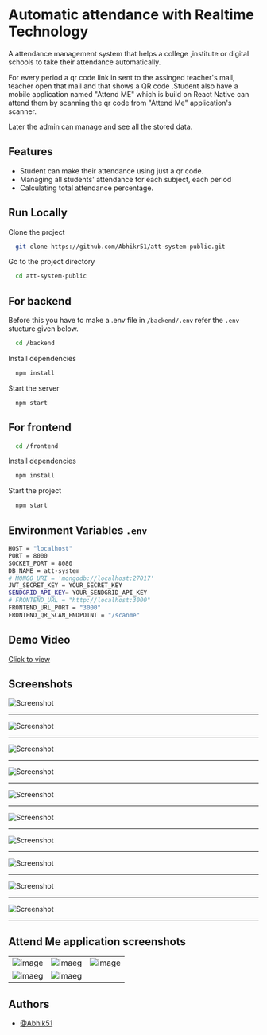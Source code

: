 
# Automatic attendance with Realtime Technology


A attendance management system that helps a college ,institute or digital schools to take their attendance automatically. 

For every period a qr code link in sent to the assinged teacher's mail, teacher open that mail and that shows a QR code .Student also have a mobile application named "Attend ME" which is build on React Native can attend them by scanning the qr code from "Attend Me" application's scanner.

Later the admin can manage and see all the stored data.

## Features

- Student can make their attendance using just a qr code. 
- Managing all students' attendance for each subject, each period 
- Calculating total attendance percentage. 



## Run Locally

Clone the project

```bash
  git clone https://github.com/Abhikr51/att-system-public.git
```

Go to the project directory

```bash
  cd att-system-public
```

## For backend


Before this you have to make a .env file in `/backend/.env` refer the `.env` stucture given below.
```bash
  cd /backend
```

Install dependencies

```bash
  npm install
```

Start the server

```bash
  npm start
```

## For frontend
```bash
  cd /frontend
```

Install dependencies

```bash
  npm install
```

Start the project

```bash
  npm start
```

## Environment Variables `.env`

```bash
HOST = "localhost"
PORT = 8000
SOCKET_PORT = 8080
DB_NAME = att-system
# MONGO_URI = 'mongodb://localhost:27017'
JWT_SECRET_KEY = YOUR_SECRET_KEY
SENDGRID_API_KEY= YOUR_SENDGRID_API_KEY
# FRONTEND_URL = "http://localhost:3000"
FRONTEND_URL_PORT = "3000"
FRONTEND_QR_SCAN_ENDPOINT = "/scanme" 
```


## Demo Video

[Click to view](https://drive.google.com/file/d/1ZiDkNmHorJrLCFLyhUSTlLbqnWEsSdwK/view?usp=drive_link)



## Screenshots

![Screenshot](https://abhikr51.github.io/att-system-public/screenshots/login.png)
___
![Screenshot](https://abhikr51.github.io/att-system-public/screenshots/dashboard.png)
___
![Screenshot](https://abhikr51.github.io/att-system-public/screenshots/show-attendance.png)
___
![Screenshot](https://abhikr51.github.io/att-system-public/screenshots/students.png)
___
![Screenshot](https://abhikr51.github.io/att-system-public/screenshots/teachers.png)
___
![Screenshot](https://abhikr51.github.io/att-system-public/screenshots/add-data.png)
___
![Screenshot](https://abhikr51.github.io/att-system-public/screenshots/Routine.png)
___
![Screenshot](https://abhikr51.github.io/att-system-public/screenshots/upload-routine.png)
___
![Screenshot](https://abhikr51.github.io/att-system-public/screenshots/mail-content.png)
___
![Screenshot](https://abhikr51.github.io/att-system-public/screenshots/qr-code.png)
___

## Attend Me application screenshots 
| | | |
| ---------------------- | ---------------------- | ---------------------- |
| ![image](https://abhikr51.github.io/att-system-public/screenshots/1.jpg) | ![imaeg](https://abhikr51.github.io/att-system-public/screenshots/2.jpg) | ![image](https://abhikr51.github.io/att-system-public/screenshots/3.jpg) | 
| ![imaeg](https://abhikr51.github.io/att-system-public/screenshots/4.jpg) | ![imaeg](https://abhikr51.github.io/att-system-public/screenshots/5.jpg) |



## Authors

- [@Abhik51](https://github.com/Abhikr51)

